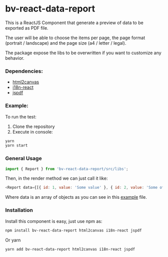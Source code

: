 # bv-react-data-report

This is a ReactJS Component that generate a preview of data to be exported as PDF file.

The user will be able to choose the items per page, the page format (portrait / landscape) and the page size (a4 / letter / legal).

The package expose the libs to be overwritten if you want to customize any behavior.

### Dependencies:

- [html2canvas](https://html2canvas.hertzen.com/)
- [i18n-react](https://www.npmjs.com/package/i18n-react)
- [jspdf](https://www.npmjs.com/package/jspdf)

### Example:

To run the test:
1. Clone the repository
2. Execute in console:
```BASH
yarn
yarn start
```

### General Usage

```JAVASCRIPT
import { Report } from 'bv-react-data-report/src/libs';
```

Then, in the render method we can just call it like:

```JAVASCRIPT
<Report data={[{ id: 1, value: 'Some value' }, { id: 2, value: 'Some other value' }]}/>
```

Where data is an array of objects as you can see in this [example](src/assets/example.json) file.

### Installation

Install this component is easy, just use npm as:
```BASH
npm install bv-react-data-report html2canvas i18n-react jspdf
```

Or yarn
```BASH
yarn add bv-react-data-report html2canvas i18n-react jspdf
```
